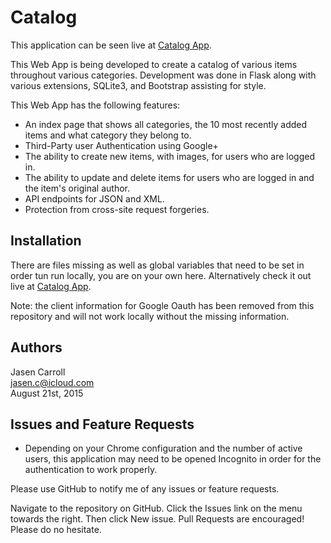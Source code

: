 # Catalog

This application can be seen live at [Catalog App](http://ec2-52-88-32-23.us-west-2.compute.amazonaws.com).

This Web App is being developed to create a catalog of various items throughout various categories. Development was done in Flask along with various extensions, SQLite3, and Bootstrap assisting for style.

This Web App has the following features:

* An index page that shows all categories, the 10 most recently added items and what category they belong to.
* Third-Party user Authentication using Google+
* The ability to create new items, with images, for users who are logged in.
* The ability to update and delete items for users who are logged in and the item's original author.
* API endpoints for JSON and XML.
* Protection from cross-site request forgeries.

## Installation

There are files missing as well as global variables that need to be set in
order tun run locally, you are on your own here. Alternatively check it out
live at [Catalog App](http://ec2-52-88-32-23.us-west-2.compute.amazonaws.com).

Note: the client information for Google Oauth has been removed from this repository and will not work locally without the missing information.

## Authors
Jasen Carroll  
jasen.c@icloud.com  
August 21st, 2015

## Issues and Feature Requests

* Depending on your Chrome configuration and the number of active users, this application may need to be opened Incognito in order for the authentication to work properly.

Please use GitHub to notify me of any issues or feature requests.

Navigate to the repository on GitHub.
Click the Issues link on the menu towards the right.
Then click New issue.
Pull Requests are encouraged! Please do no hesitate.
